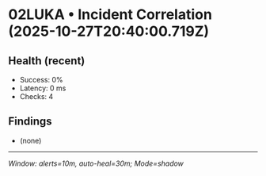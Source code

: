 # 02LUKA • Incident Correlation (2025-10-27T20:40:00.719Z)

## Health (recent)
- Success: 0%
- Latency: 0 ms
- Checks: 4

## Findings
- (none)

---
_Window: alerts=10m, auto-heal=30m; Mode=shadow_